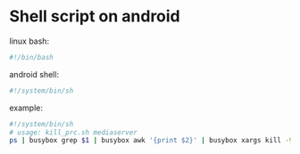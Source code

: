 # Shell script on android

linux bash:
```sh
#!/bin/bash
```

android shell:
```sh
#!/system/bin/sh
```

example:
```sh
#!/system/bin/sh
# usage: kill_prc.sh mediaserver
ps | busybox grep $1 | busybox awk '{print $2}' | busybox xargs kill -9
```